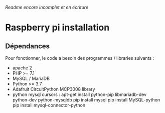 *Readme encore incomplet et en écriture*
# Raspberry pi installation
## Dépendances
Pour fonctionner, le code a besoin des programmes / libraries suivants :
- apache 2
- PHP >= 7.1
- MySQL / MariaDB
- Python >= 3.7
- Adafruit CircuitPython MCP3008 library
- python mysql cursors :
  apt-get install python-pip libmariadb-dev python-dev python-mysqldb
  pip install mysql
  pip install MySQL-python
  pip install mysql-connector-python
